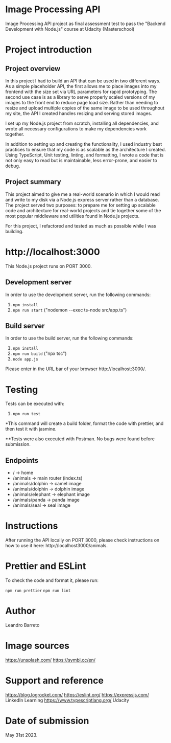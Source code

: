 # Image Processing API
Image Processing API project as final assessment test to pass the "Backend Development with Node.js" course at Udacity (Masterschool)

# Project introduction

## Project overview

In this project I had to build an API that can be used in two different ways. As a simple placeholder API, the first allows me to place images into my frontend with the size set via URL parameters for rapid prototyping. The second use case is as a library to serve properly scaled versions of my images to the front end to reduce page load size. Rather than needing to resize and upload multiple copies of the same image to be used throughout my site, the API I created handles resizing and serving stored images.

I set up my Node.js project from scratch, installing all dependencies, and wrote all necessary configurations to make my dependencies work together.

In addition to setting up and creating the functionality, I used industry best practices to ensure that my code is as scalable as the architecture I created. Using TypeScript, Unit testing, linting, and formatting, I wrote a code that is not only easy to read but is maintainable, less error-prone, and easier to debug.

## Project summary

This project aimed to give me a real-world scenario in which I would read and write to my disk via a Node.js express server rather than a database. The project served two purposes: to prepare me for setting up scalable code and architecture for real-world projects and tie together some of the most popular middleware and utilities found in Node.js projects.

For this project, I refactored and tested as much as possible while I was building.

# http://localhost:3000

This Node.js project runs on PORT 3000.

## Development server

In order to use the development server, run the following commands:

1. `npm install`
2. `npm run start` ("nodemon --exec ts-node src/app.ts")

## Build server

In order to use the build server, run the following commands:

1. `npm install` 
2. `npm run build` ("npx tsc")
3. `node app.js`

Please enter in the URL bar of your browser http://localhost:3000/.

# Testing

Tests can be executed with:

1. `npm run test`

*This command will create a build folder, format the code with prettier, and then test it with jasmine. 

**Tests were also executed with Postman. No bugs were found before submission.

## Endpoints

- / -> home
- /animals -> main router (index.ts)
- /animals/dolphin -> camel image
- /animals/dolphin -> dolphin image
- /animals/elephant -> elephant image
- /animals/panda -> panda image
- /animals/seal -> seal image

# Instructions 

After running the API locally on PORT 3000, please check instructions on how to use it here: http://localhost3000/animals.

# Prettier and ESLint

To check the code and format it, please run:

`npm run prettier`
`npm run lint`

# Author

Leandro Barreto

# Image sources

https://unsplash.com/
https://symbl.cc/en/

# Support and reference

https://blog.logrocket.com/
https://eslint.org/
https://expressjs.com/
LinkedIn Learning
https://www.typescriptlang.org/
Udacity

# Date of submission

May 31st 2023.
